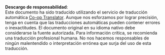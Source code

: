 <!--
CO_OP_TRANSLATOR_METADATA:
{
  "original_hash": "2b4c36be7d66b32e4fac47761718b4a9",
  "translation_date": "2025-05-19T09:56:10+00:00",
  "source_file": "05-advanced-prompts/README.md",
  "language_code": "es"
}
-->


**Descargo de responsabilidad**:  
Este documento ha sido traducido utilizando el servicio de traducción automática [Co-op Translator](https://github.com/Azure/co-op-translator). Aunque nos esforzamos por lograr precisión, tenga en cuenta que las traducciones automáticas pueden contener errores o inexactitudes. El documento original en su idioma nativo debe considerarse la fuente autorizada. Para información crítica, se recomienda una traducción profesional humana. No nos hacemos responsables de ningún malentendido o interpretación errónea que surja del uso de esta traducción.